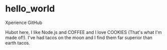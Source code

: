# hello_world


Xperience GitHub

Hubot here, I like Node.js and COFFEE and I love COOKIES (That's what I'm made of!).
I've had tacos on the moon and I find them far superior than earth tacos. 
